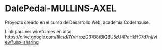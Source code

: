 # DalePedal-MULLINS-AXEL

Proyecto creado en el curso de Desarrollo Web, academia Coderhouse.

Link para ver wireframes en alta:
https://drive.google.com/file/d/1YvHrpzD37B8tBiQBU5zU4PeHkHC7d7nj/view?usp=sharing
